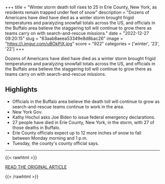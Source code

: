 +++
title = "Winter storm death toll rises to 25 in Erie County, New York, as residents remain trapped under feet of snow"
description = "Dozens of Americans have died have died as a winter storm brought frigid temperatures and paralyzing snowfall totals across the US, and officials in the Buffalo area believe the staggering toll will continue to grow there as teams carry on with search-and-rescue missions."
date = "2022-12-27 09:20:15"
slug = "63aab8aeea53349e8d8bac26"
image = "https://i.imgur.com/uBOkPiX.jpg"
score = "922"
categories = ['winter', '23', '22']
+++

Dozens of Americans have died have died as a winter storm brought frigid temperatures and paralyzing snowfall totals across the US, and officials in the Buffalo area believe the staggering toll will continue to grow there as teams carry on with search-and-rescue missions.

## Highlights

- Officials in the Buffalo area believe the death toll will continue to grow as search-and-rescue teams continue to work in the area.
- New York Gov.
- Kathy Hochul asks Joe Biden to issue federal emergency declarations.
- 27 people have died in Erie County, New York, in the storm, with 27 of those deaths in Buffalo.
- Erie County officials expect up to 12 more inches of snow to fall between Monday morning and 1 p.m.
- Tuesday, the county's county official says.

---

{{< rawhtml >}}
  <p class="article-category">
    <a target="_blank" href="https://www.cnn.com/2022/12/26/weather/arctic-winter-storm-new-york-blizzard-monday/index.html">READ THE ORIGINAL ARTICLE</a>
  </p>
{{< /rawhtml >}}
